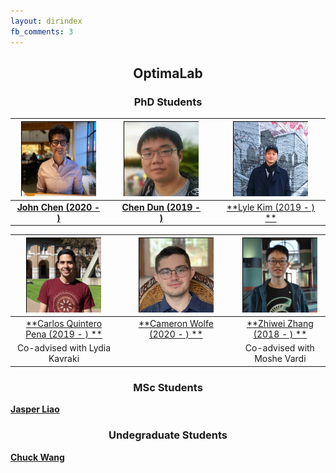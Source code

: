 ```yaml
---
layout: dirindex
fb_comments: 3
---
```


<center> <h2>OptimaLab</h2> </center>

<center> <h3>PhD Students</h3> </center>

![John Chen](/group/john_chen.png)  |  |  ![Chen Dun](/group/chen_dun.png)  |  | ![Lyle Kim](/group/lyle_kim.png)
:-------------------------:|:----:|:-------------------------:|:----:|:-------------------------:
[**John Chen (2020 - )**](https://johnchenresearch.github.io/)  | | [**Chen Dun (2019 - )**]()   | | [**Lyle Kim (2019 - ) **](https://jlylekim.github.io/)


![Carlos Quintero Pena](/group/carlos_quintero.png)  |  |  ![Cameron Wolfe](/group/cameron_wolfe.png)  |  |  ![Zhiwei Zhang](/group/zhiwei_zhang.png)
:-------------------------:|:----:|:-------------------------:|:----:|:-------------------------:
[**Carlos Quintero Pena (2019 - ) **](https://carlosquinterop.github.io/)  | | [**Cameron Wolfe (2020 - ) **](https://wolfecameron.github.io/)   |  | [**Zhiwei Zhang (2018 - ) **](https://www.cs.rice.edu/~zz59/)
Co-advised with Lydia Kavraki   |  |     |  | Co-advised with Moshe Vardi


<center> <h3>MSc Students</h3> </center>

[**Jasper Liao**]()

<center> <h3>Undegraduate Students</h3> </center>

[**Chuck Wang**](http://wangqihan.com/)
